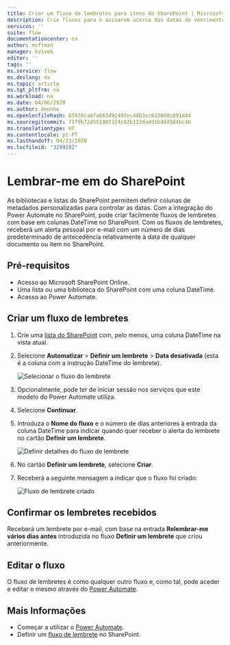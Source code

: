 ```yaml
---
title: Criar um fluxo de lembretes para itens do SharePoint | Microsoft Docs
description: Crie fluxos para o avisarem acerca das datas de vencimento de itens do SharePoint.
services: ''
suite: flow
documentationcenter: na
author: msftman
manager: kvivek
editor: ''
tags: ''
ms.service: flow
ms.devlang: na
ms.topic: article
ms.tgt_pltfrm: na
ms.workload: na
ms.date: 04/06/2020
ms.author: deonhe
ms.openlocfilehash: b5930ca6fa663d92497ec48b3cc6220d8c891d44
ms.sourcegitcommit: 71f9b72d551887324c92b122dadd1b4dd584bc4b
ms.translationtype: HT
ms.contentlocale: pt-PT
ms.lasthandoff: 04/23/2020
ms.locfileid: "3299282"
---
```

# <a name="sharepoint-remind-me"></a>Lembrar-me em do SharePoint


As bibliotecas e listas do SharePoint permitem definir colunas de metadados personalizadas para controlar as datas. Com a integração do Power Automate no SharePoint, pode criar facilmente fluxos de lembretes com base em colunas DateTime no SharePoint. Com os fluxos de lembretes, receberá um alerta pessoal por e-mail com um número de dias predeterminado de antecedência relativamente à data de qualquer documento ou item no SharePoint.

## <a name="prerequisites"></a>Pré-requisitos
- Acesso ao Microsoft SharePoint Online.
- Uma lista ou uma biblioteca do SharePoint com uma coluna DateTime.
- Acesso ao Power Automate.

## <a name="create-a-reminder-flow"></a>Criar um fluxo de lembretes

 1. Crie uma [lista do SharePoint](https://support.office.com/article/Create-a-list-in-SharePoint-0D397414-D95F-41EB-ADDD-5E6EFF41B083) com, pelo menos, uma coluna DateTime na vista atual. 
 1. Selecione **Automatizar** > **Definir um lembrete** > **Data desativada** (esta é a coluna com a instrução DateTime do lembrete).

     ![Selecionar o fluxo do lembrete](media/create-sharepoint-reminder-flows/select-reminder-flow.png)

1. Opcionalmente, pode ter de iniciar sessão nos serviços que este modelo do Power Automate utiliza.
     
1. Selecione **Continuar**.

1. Introduza o **Nome do fluxo** e o número de dias anteriores à entrada da coluna DateTime para indicar quando quer receber o alerta do lembrete no cartão **Definir um lembrete**.

    ![Definir detalhes do fluxo de lembrete](media/create-sharepoint-reminder-flows/set-reminder-details.png)

1. No cartão **Definir um lembrete**, selecione **Criar**.

1. Receberá a seguinte mensagem a indicar que o fluxo foi criado:

    ![Fluxo de lembrete criado](media/create-sharepoint-reminder-flows/success.png)
    

## <a name="confirm-reminders-received"></a>Confirmar os lembretes recebidos

Receberá um lembrete por e-mail, com base na entrada **Relembrar-me vários dias antes** introduzida no fluxo **Definir um lembrete** que criou anteriormente. 

## <a name="edit-your-flow"></a>Editar o fluxo

O fluxo de lembretes é como qualquer outro fluxo e, como tal, pode aceder e editar o mesmo através do [Power Automate](https://flow.microsoft.com).

## <a name="learn-more"></a>Mais Informações

- Começar a utilizar o [Power Automate](https://flow.microsoft.com).
- Definir um [fluxo de lembrete](https://support.office.com/article/set-a-reminder-flow-23c0e172-1fc1-4ac8-a9db-cd0b81d634d8) no SharePoint.


